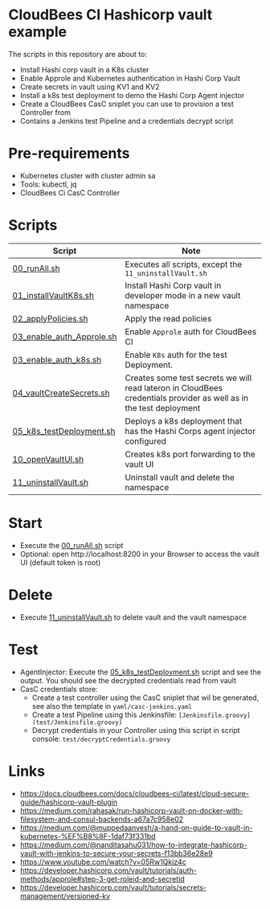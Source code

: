 # CloudBees CI Hashicorp vault example

The scripts in this repository  are about to:
* Install Hashi corp vault in a K8s cluster
* Enable Approle and Kubernetes authentication in Hashi Corp Vault
* Create secrets in vault using KV1 and KV2
* Install a k8s test deployment to demo the Hashi Corp Agent injector
* Create a CloudBees CasC sniplet you can use to provision a test Controller from
* Contains a Jenkins test Pipeline and a credentials decrypt script 

# Pre-requirements

* Kubernetes cluster with cluster admin sa
* Tools: kubectl, jq
* CloudBees Ci CasC Controller

# Scripts

| Script                                                 | Note                                                                                                               |
|--------------------------------------------------------|--------------------------------------------------------------------------------------------------------------------|
| [00_runAll.sh](./00_runAll.sh)                         | Executes all scripts, except the `11_uninstallVault.sh`                                                            |
| [01_installVaultK8s.sh](01_installVaultK8s.sh)         | Install Hashi Corp vault in developer mode in a new vault namespace                                                |
| [02_applyPolicies.sh](02_applyPolicies.sh)             | Apply the read policies                                                                                            |
| [03_enable_auth_Approle.sh](03_enable_auth_Approle.sh) | Enable `Approle` auth for CloudBees CI                                                                               |
| [03_enable_auth_k8s.sh](03_enable_auth_k8s.sh)         | Enable `K8s` auth for the test Deployment.                                                                           |
| [04_vaultCreateSecrets.sh](04_vaultCreateSecrets.sh)   | Creates some test secrets we will read lateron in CloudBees credentials provider as well as in the test deployment |
| [05_k8s_testDeployment.sh](05_k8s_testDeployment.sh)   | Deploys a k8s deployment that has the Hashi Corps agent injector configured                                        |
| [10_openVaultUI.sh](10_openVaultUI.sh)                 | Creates k8s port forwarding to the vault UI                                                                        |
| [11_uninstallVault.sh](11_uninstallVault.sh)           | Uninstall vault and delete the namespace                                                                           |

# Start 

* Execute the [00_runAll.sh](00_runAll.sh) script
* Optional: open http://localhost:8200 in your Browser to access the vault UI (default token is root)

# Delete 

* Execute [11_uninstallVault.sh](11_uninstallVault.sh) to delete vault and the vault namespace 

# Test 

* AgentInjector: Execute the [05_k8s_testDeployment.sh](05_k8s_testDeployment.sh) script and see the output. You should see the decrypted credentials read from vault 
* CasC credentials store: 
  * Create a test controller using the CasC sniplet that wil be generated, see also the template in `yaml/casc-jenkins.yaml`
  * Create a test Pipeline using this Jenkinsfile: `[Jenkinsfile.groovy](test/Jenkinsfile.groovy)`
  * Decrypt credentials in your Controller using this script in script console: `test/decryptCredentials.groovy`

# Links 

* https://docs.cloudbees.com/docs/cloudbees-ci/latest/cloud-secure-guide/hashicorp-vault-plugin
* https://medium.com/rahasak/run-hashicorp-vault-on-docker-with-filesystem-and-consul-backends-a67a7c958e02
* https://medium.com/@muppedaanvesh/a-hand-on-guide-to-vault-in-kubernetes-%EF%B8%8F-1daf73f331bd
* https://medium.com/@nanditasahu031/how-to-integrate-hashicorp-vault-with-jenkins-to-secure-your-secrets-f13bb36e28e9
* https://www.youtube.com/watch?v=05Rw1Qkjz4c
* https://developer.hashicorp.com/vault/tutorials/auth-methods/approle#step-3-get-roleid-and-secretid
* https://developer.hashicorp.com/vault/tutorials/secrets-management/versioned-kv














